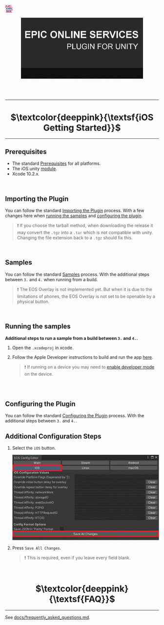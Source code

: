 <a href="/readme.md"><img src="/docs/images/PlayEveryWareLogo.gif" alt="Lobby Screenshot" width="5%"/></a>

<div align="center"> <img src="/docs/images/EOSPluginImage.gif" alt="Epic Online Services Plugin for Unity" /> </div>
<br /><br /><br />

---



# <div align="center">$\textcolor{deeppink}{\textsf{iOS Getting Started}}$</div> <a name="getting-started" />
---

## Prerequisites


* The standard <a href="/readme.md#prerequisites">Prerequisites</a> for all platforms.
* The iOS unity <a href="https://docs.unity3d.com/2020.1/Documentation/Manual/GettingStartedAddingEditorComponents.html">module</a>.
* Xcode 10.2.x.

<br />

## Importing the Plugin


You can follow the standard <a href="/readme.md#importing-the-plugin">Importing the Plugin</a> process. With a few changes here when <a href="/readme.md#samples">running the samples</a> and <a href="/readme.md#configuring-the-plugin">configuring the plugin</a>.
> :heavy_exclamation_mark: If you choose the tarball method, when downloading the release it may convert the ```.tgz``` into a ```.tar``` which is not compatible with unity. Changing the file extension back to a ```.tgz``` should fix this.

<br />

## Samples

You can follow the standard <a href="/readme.md#samples">Samples</a> process.  With the additional steps between ```3.``` and ```4.``` when running from a build.
> :heavy_exclamation_mark: The EOS Overlay is not implemented yet. But when it is due to the limitations of phones, the EOS Overlay is not set to be openable by a physical button.

<br />

## Running the samples

<b> Additional steps to run a sample from a build between ```3.``` and ```4.```.</b>

1. Open the ```.xcodeproj``` in xcode.

2. Follow the Apple Developer instructions to build and run the app <a href="https://developer.apple.com/documentation/xcode/running-your-app-in-simulator-or-on-a-device">here</a>.

    > :heavy_exclamation_mark: If running on a device you may need to <a href="https://developer.apple.com/documentation/xcode/enabling-developer-mode-on-a-device">enable developer mode</a> on the device.


<br />

<br />

## Configuring the Plugin

You can follow the standard <a href="/readme.md#configuring-the-plugin">Configuring the Plugin</a> process. With the additional steps between ```3.``` and ```4.```.


## Additional Configuration Steps <a name="configuration-steps" />

1. Select the ```iOS``` button.

    ![EOS Config UI](/docs/images/eosconfig_ui_ios.gif)

2. Press ```Save All Changes```.

      > :heavy_exclamation_mark: This is required, even if you leave every field blank.

<br />



# <div align="center">$\textcolor{deeppink}{\textsf{FAQ}}$</div> <a name="faq" />
---

See [docs/frequently_asked_questions.md](/docs/frequently_asked_questions.md).
